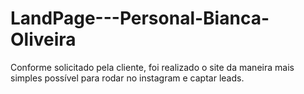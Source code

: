# LandPage---Personal-Bianca-Oliveira
Conforme solicitado pela cliente, foi realizado o site da maneira mais simples possível para rodar no instagram e captar leads.
